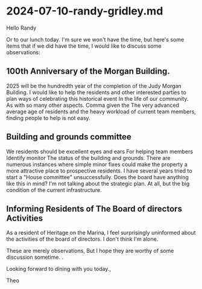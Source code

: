 # 2024-07-10-randy-gridley.md

Hello Randy

Or to our lunch today. I'm sure we won't have the time, but here's some items that if we did have the time, I would like to discuss some observations:

## 100th Anniversary of the Morgan Building.
2025 will be the hundredth year of the completion of the Judy Morgan Building. I would like to help the residents and other interested parties to plan ways of celebrating this historical event In the life of our community. As with so many other aspects. Comma given the The very advanced average age of residents and the heavy workload of current team members, finding people to help is not easy.

## Building and grounds committee
We residents should be excellent eyes and ears For helping team members Identify monitor The status of the building and grounds. There are numerous instances where simple minor fixes could make the property a more attractive place to prospective residents. I have several years tried to start a "House committee" unsuccessfully. Does the board have anything like this in mind? I'm not talking about the strategic plan. At all, but the big condition of the current infrastructure.

## Informing Residents of The Board of directors Activities
As a resident of Heritage on the Marina, I feel surprisingly uninformed about the activities of the board of directors. I don't think I'm alone.

These are merely observations, But I hope they are worthy of some discussion sometime. .

Looking forward to dining with you today.,

Theo
